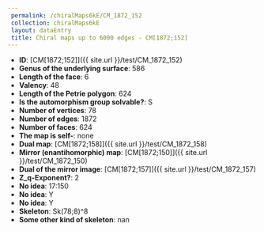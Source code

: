 ```yaml
--- 
 permalink: /chiralMaps6kE/CM_1872_152 
 collection: chiralMaps6kE
 layout: dataEntry
 title: Chiral maps up to 6000 edges - CM[1872;152]
---
```


- **ID**: [CM[1872;152]]({{ site.url }}/test/CM_1872_152)
- **Genus of the underlying surface**: 586
- **Length of the face**: 6
- **Valency**: 48
- **Length of the Petrie polygon**: 624
- **Is the automorphism group solvable?**: S
- **Number of vertices**: 78
- **Number of edges**: 1872
- **Number of faces**: 624
- **The map is self-**: none
- **Dual map**: [CM[1872;158]]({{ site.url }}/test/CM_1872_158)
- **Mirror (enantihomorphic) map**: [CM[1872;150]]({{ site.url }}/test/CM_1872_150)
- **Dual of the mirror image**: [CM[1872;157]]({{ site.url }}/test/CM_1872_157)
- **Z_q-Exponent?**: 2
- **No idea**:  17:150
- **No idea**: Y
- **No idea**: Y
- **Skeleton**: Sk(78;8)^8
- **Some other kind of skeleton**: nan

